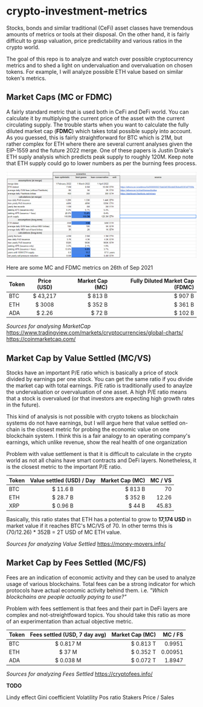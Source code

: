 # crypto-investment-metrics

Stocks, bonds and similar traditional (CeFi) asset classes have tremendous amounts of metrics or tools at their disposal. On the other hand, it is fairly difficult to grasp valuation, price predictability and various ratios in the crypto world. 

The goal of this repo is to analyze and watch over possible cryptocurrency metrics and to shed a light on undervaluation and overvaluation on chosen tokens. For example, I will analyze possible ETH value based on similar token's metrics.

## Market Caps (MC or FDMC)
A fairly standard metric that is used both in CeFi and DeFi world. You can calculate it by multiplying the current price of the asset with the current circulating supply. The trouble starts when you want to calculate the fully diluted market cap (__FDMC__) which takes total possible supply into account. As you guessed, this is fairly straightforward for BTC which is 21M, but rather complex for ETH where there are several current analyses given the EIP-1559 and the future 2022 merge. One of these papers is Justin Drake's ETH suply analysis which predicts peak supply to roughly 120M. Keep note that ETH supply could go to lower numbers as per the burning fees process.

[![Justin Drake's updated ETH sdupply projections](https://github.com/KresimirKoncicNeuralab/crypto-investment-metrics/blob/main/eth-120M-Total-Supply.png)](https://twitter.com/drakefjustin/status/1424039388548321283?s=20)

Here are some MC and FDMC metrics on 26th of Sep 2021

| Token         | Price (USD)   | Market Cap (MC) | Fully Diluted Market Cap (FDMC) |
| ------------- |:-------------:| ---------------:|---------------:|
| BTC           | $ 43,217      | $ 813 B          |   $  907 B          |
| ETH           | $ 3008        | $ 352 B          |   $  361 B          |
| ADA           | $ 2.26        | $  72 B          |   $  102 B          |

_Sources for analysing MarketCap_
https://www.tradingview.com/markets/cryptocurrencies/global-charts/
https://coinmarketcap.com/


## Market Cap by Value Settled (MC/VS)
Stocks have an important P/E ratio which is basically a price of stock divided by earnings per one stock. You can get the same ratio if you divide the market cap with total earnings. P/E ratio is traditionally used to anaylze the undervaluation or overvaluation of one asset. A high P/E ratio means that a stock is overvalued (or that investors are expecting high growth rates in the future).

This kind of analysis is not possible with crypto tokens as blockchain systems do not have earnings, but I will argue here that value settled on-chain is the closest metric for probing the economic value on one blockchain system. I think this is a fair analogy to an operating company's earnings, which unlike revenue, show the real health of one organization

Problem with value settlement is that it is difficult to calculate in the crypto world as not all chains have smart contracts and DeFi layers. Nonetheless, it is the closest metric to the important P/E ratio.

| Token         | Value settled (USD) / Day   | Market Cap (MC) | MC / VS |
| ------------- |:-------------:| ---------------:|---------------:|
| BTC           | $ 11.6 B     | $ 813 B          |   70         |
| ETH           | $ 28.7 B        | $ 352 B          |   12.26         |
| XRP           | $ 0.96 B        | $  44 B          |   45.83          |

Basically, this ratio states that ETH has a potential to grow to **17,174 USD** in market value if it reaches BTC's MC/VS of 70. In other terms this is (70/12.26) * 352B = 2T USD of MC ETH value.

_Sources for analyzing Value Settled_
https://money-movers.info/ 


## Market Cap by Fees Settled (MC/FS)
Fees are an indication of economic activity and they can be used to analyze usage of various blockchains. Total fees can be a strong indicator for which protocols have actual economic activity behind them. i.e. *"Which blockchains are people actually paying to use?"*

Problem with fees settlement is that fees and their part in DeFi layers are complex and not-streightfoward topics. You should take this ratio as more of an experimentation than actual objective metric.

| Token         | Fees settled (USD, 7 day avg)   | Market Cap (MC) | MC / FS |
| ------------- |:-------------:| ---------------:|---------------:|
| BTC           | $ 0.817 M     | $ 0.813 T          |   0.9951         |
| ETH           | $ 37 M        | $ 0.352 T          |   0.00951         |
| ADA           | $ 0.038 M        | $  0.072 T          |   1.8947          |


_Sources for analyzing Fees Settled_
https://cryptofees.info/

**TODO**

Lindy effect
Gini coefficient
Volatility
Pos ratio
Stakers
Price / Sales
